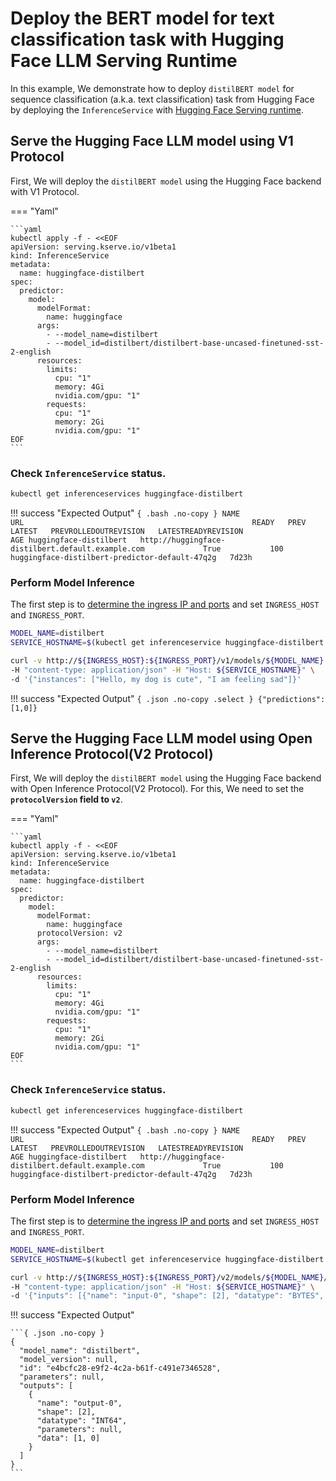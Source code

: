 # Deploy the BERT model for text classification task with Hugging Face LLM Serving Runtime
In this example, We demonstrate how to deploy `distilBERT model` for sequence classification (a.k.a. text classification) task from Hugging Face by deploying the `InferenceService` with [Hugging Face Serving runtime](https://github.com/kserve/kserve/tree/master/python/huggingfaceserver). 

## Serve the Hugging Face LLM model using V1 Protocol
First, We will deploy the `distilBERT model` using the Hugging Face backend with V1 Protocol.

=== "Yaml"

    ```yaml
    kubectl apply -f - <<EOF
    apiVersion: serving.kserve.io/v1beta1
    kind: InferenceService
    metadata:
      name: huggingface-distilbert
    spec:
      predictor:
        model:
          modelFormat:
            name: huggingface
          args:
            - --model_name=distilbert
            - --model_id=distilbert/distilbert-base-uncased-finetuned-sst-2-english
          resources:
            limits:
              cpu: "1"
              memory: 4Gi
              nvidia.com/gpu: "1"
            requests:
              cpu: "1"
              memory: 2Gi
              nvidia.com/gpu: "1"
    EOF
    ```

### Check `InferenceService` status.

```bash
kubectl get inferenceservices huggingface-distilbert
```

!!! success "Expected Output"
    ```{ .bash .no-copy }
    NAME                     URL                                                   READY   PREV   LATEST   PREVROLLEDOUTREVISION   LATESTREADYREVISION                          AGE
    huggingface-distilbert   http://huggingface-distilbert.default.example.com             True           100                              huggingface-distilbert-predictor-default-47q2g   7d23h
    ```

### Perform Model Inference

The first step is to [determine the ingress IP and ports](/docs/get_started/first_isvc#4-determine-the-ingress-ip-and-ports) and set `INGRESS_HOST` and `INGRESS_PORT`.

```bash
MODEL_NAME=distilbert
SERVICE_HOSTNAME=$(kubectl get inferenceservice huggingface-distilbert -o jsonpath='{.status.url}' | cut -d "/" -f 3)
```

```bash
curl -v http://${INGRESS_HOST}:${INGRESS_PORT}/v1/models/${MODEL_NAME}:predict \
-H "content-type: application/json" -H "Host: ${SERVICE_HOSTNAME}" \
-d '{"instances": ["Hello, my dog is cute", "I am feeling sad"]}'
```

!!! success "Expected Output"
    ```{ .json .no-copy .select }
    {"predictions":[1,0]}
    ```

## Serve the Hugging Face LLM model using Open Inference Protocol(V2 Protocol)

First, We will deploy the `distilBERT model` using the Hugging Face backend with Open Inference Protocol(V2 Protocol).
For this, We need to set the **`protocolVersion` field to `v2`**.

=== "Yaml"

    ```yaml
    kubectl apply -f - <<EOF
    apiVersion: serving.kserve.io/v1beta1
    kind: InferenceService
    metadata:
      name: huggingface-distilbert
    spec:
      predictor:
        model:
          modelFormat:
            name: huggingface
          protocolVersion: v2
          args:
            - --model_name=distilbert
            - --model_id=distilbert/distilbert-base-uncased-finetuned-sst-2-english
          resources:
            limits:
              cpu: "1"
              memory: 4Gi
              nvidia.com/gpu: "1"
            requests:
              cpu: "1"
              memory: 2Gi
              nvidia.com/gpu: "1"
    EOF
    ```

### Check `InferenceService` status.

```bash
kubectl get inferenceservices huggingface-distilbert
```

!!! success "Expected Output"
    ```{ .bash .no-copy }
    NAME                     URL                                                   READY   PREV   LATEST   PREVROLLEDOUTREVISION   LATESTREADYREVISION                          AGE
    huggingface-distilbert   http://huggingface-distilbert.default.example.com             True           100                              huggingface-distilbert-predictor-default-47q2g   7d23h
    ```

### Perform Model Inference

The first step is to [determine the ingress IP and ports](/docs/get_started/first_isvc#4-determine-the-ingress-ip-and-ports) and set `INGRESS_HOST` and `INGRESS_PORT`.

```bash
MODEL_NAME=distilbert
SERVICE_HOSTNAME=$(kubectl get inferenceservice huggingface-distilbert -o jsonpath='{.status.url}' | cut -d "/" -f 3)
```

```bash
curl -v http://${INGRESS_HOST}:${INGRESS_PORT}/v2/models/${MODEL_NAME}/infer \
-H "content-type: application/json" -H "Host: ${SERVICE_HOSTNAME}" \
-d '{"inputs": [{"name": "input-0", "shape": [2], "datatype": "BYTES", "data": ["Hello, my dog is cute", "I am feeling sad"]}]}'
```

!!! success "Expected Output"

    ```{ .json .no-copy }
    {
      "model_name": "distilbert",
      "model_version": null,
      "id": "e4bcfc28-e9f2-4c2a-b61f-c491e7346528",
      "parameters": null,
      "outputs": [
        {
          "name": "output-0",
          "shape": [2],
          "datatype": "INT64",
          "parameters": null,
          "data": [1, 0]
        }
      ]
    }
    ```
